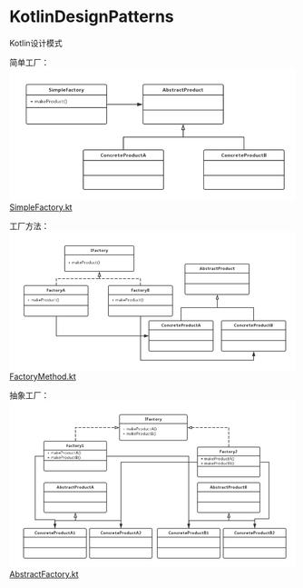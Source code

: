 # KotlinDesignPatterns
Kotlin设计模式

简单工厂：
![](images/SimpleFactory.png)
[SimpleFactory.kt](/src/SimpleFactory.kt)

工厂方法：
![](images/FactoryMethod.png)
[FactoryMethod.kt](/src/FactoryMethod.kt)

抽象工厂：
![](images/AbstractFactory.png)
[AbstractFactory.kt](/src/AbstractFactory.kt)
